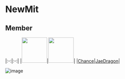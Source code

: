 # NewMit

## Member

|:-:|:-:|
|<img src='https://avatars.githubusercontent.com/u/23098327?v=4' height=80 width=80px></img>|<img src='https://avatars.githubusercontent.com/u/66985977?v=4' height=80 width=80px></img>|
|[Chance](https://github.com/ahs0432)|[JaeDragon](https://github.com/iJaeDragon)|

![image](https://github.com/HaeZuo/NewMit/assets/66985977/97037fa8-861b-4ffe-87cf-496890c9e700)
